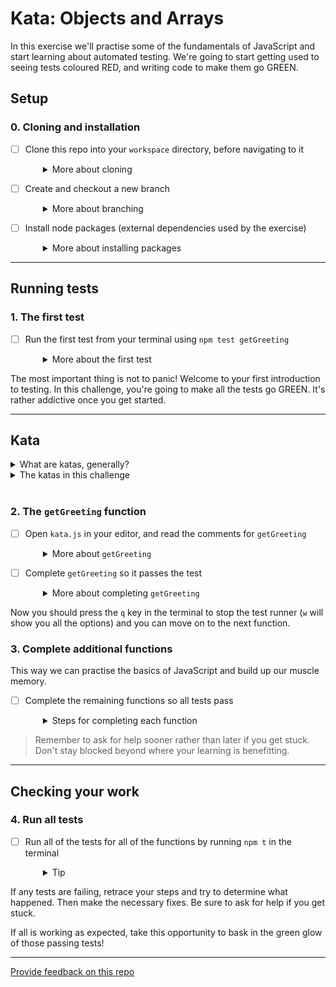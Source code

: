 # Kata: Objects and Arrays

In this exercise we'll practise some of the fundamentals of JavaScript and start learning about automated testing. We're going to start getting used to seeing tests coloured RED, and writing code to make them go GREEN.

## Setup

### 0. Cloning and installation
- [ ] Clone this repo into your `workspace` directory, before navigating to it
  <details style="padding-left: 2em">
    <summary>More about cloning</summary>
    
    - In your terminal, navigate to your `workspace` directory
    - Clone the repository from GitHub. Don't forget, you can use the `TAB` key to complete long directory names (but not GitHub URLs)
    - Navigate into the new directory

    Your terminal commands will look a lot like:
    ```
    cd workspace
    git clone https://github.com/[COHORT-YEAR]/kata-objects-and-arrays
    cd kata-objects-and-arrays
    ```
  </details>

- [ ] Create and checkout a new branch
  <details style="padding-left: 2em">
    <summary>More about branching</summary>
    
    In your terminal, run
    ```
    git checkout -b "YOURNAME_YOURPARTNERSNAME"
    ```
  </details>

- [ ] Install node packages (external dependencies used by the exercise)
  <details style="padding-left: 2em">
    <summary>More about installing packages</summary>

    In your terminal, run
    ```
    npm install
    ```
  </details>

----
## Running tests

### 1. The first test

- [ ] Run the first test from your terminal using `npm test getGreeting`
  <details style="padding-left: 2em">
    <summary>More about the first test</summary>
    
    You'll see some red output that looks like this:

    ```
    FAIL  tests/getGreeting.test.js
      ✕ getGreeting returns "Hello <name>" (4ms)

      ● getGreeting returns "Hello <name>"

        expect(received).toBe(expected)

        Expected value to be (using ===):
          "Hello Aardvark"
        Received:
          undefined

        Difference:

          Comparing two different types of values. Expected string but received undefined.

    Test Suites: 1 failed, 1 total
    Tests:       1 failed, 1 total
    Snapshots:   0 total
    Time:        0.619s, estimated 1s
    Ran all test suites matching /getGreeting/i.

    Active Filters: filename /getGreeting/
    › Press c to clear filters.

    Watch Usage
    › Press a to run all tests.
    › Press o to only run tests related to changed files.
    › Press p to filter by a filename regex pattern.
    › Press t to filter by a test name regex pattern.
    › Press q to quit watch mode.
    › Press Enter to trigger a test run.
    ```
</details>

The most important thing is not to panic! Welcome to your first introduction to testing. In this challenge, you're going to make all the tests go GREEN. It's rather addictive once you get started.

---
## Kata

<details>
  <summary>What are katas, generally?</summary>

  **Kata** is a concept from martial arts meaning a sequence of moves composed into a **form**. Martial artists practise katas to build a "muscle-memory" for the basic moves. By practicing katas the artist hopes to make the basics of their art instinctual. When danger strikes the basics will be so familiar that they can respond without thinking.

  ![Animated image of a martial arts practitioner performing a short sequence of movements](https://49.media.tumblr.com/10c948900ec4276131e45047bb3846a4/tumblr_n3005tWnBf1s6my4qo1_500.gif)
</details>

<details>
  <summary>The katas in this challenge</summary>
  
  - The file we'll be working in is `kata.js`
  - This file is full of incomplete functions with comments describing what they should do
  - Every time we run the tests (using `npm test nameOfTheFunctionYoureWorkingOn`), we're checking to see if we've completed the function correctly
  - When we finish it successfully, it will show up GREEN and we can move on to the next function

  Let's try it
</details>

<br />

### 2. The `getGreeting` function

- [ ] Open `kata.js` in your editor, and read the comments for `getGreeting`
  <details style="padding-left: 2em">
    <summary>More about <code>getGreeting</code></summary>

    The first function looks like this:

    ```js
    // getGreeting should return a string containing
    // 'Hello ' and the contents of `name`
    function getGreeting (name) {
    }
    ```

    Ok, so it wants us to return a string using the input parameter `name`.     
  </details>

- [ ] Complete `getGreeting` so it passes the test
  <details style="padding-left: 2em">
    <summary>More about completing <code>getGreeting</code></summary>
    
    Let's solve it so we can make the test go GREEN:

    ```js
    function getGreeting (name) {
      return 'Hello ' + name
    }
    ```

    You'll notice that when you save `kata.js` the terminal indicates the test is now passing.

    ```
    PASS  tests/getGreeting.test.js
      ✓ getGreeting returns "Hello <name>" (1ms)

    Test Suites: 1 passed, 1 total
    Tests:       1 passed, 1 total
    Snapshots:   0 total
    Time:        0.069s, estimated 1s
    Ran all test suites matching /getGreeting/i.

    Watch Usage: Press w to show more.
    ```

    One passed! Some coding pairs choose to treat these as high-five moments ... you can decide for yourselves.
  </details>

Now you should press the `q` key in the terminal to stop the test runner (`w` will show you all the options) and you can move on to the next function.

### 3. Complete additional functions

This way we can practise the basics of JavaScript and build up our muscle memory.
- [ ] Complete the remaining functions so all tests pass
  <details style="padding-left: 2em">
    <summary>Steps for completing each function</summary>
    
    1. read what the next function is supposed to do
    1. run the tests using `npm test nameOfTheFunctionYoureWorkingOn`
    1. think and talk about how to solve the problem
    1. write the code and save the file
    1. read any errors and keep trying
    1. rinse and repeat until all the tests pass

    In later challenges we're going to become a lot more familiar with this process. A pattern very similar to this is known as Test Driven Development (TDD).
  </details>

> Remember to ask for help sooner rather than later if you get stuck. Don't stay blocked beyond where your learning is benefitting.

---
## Checking your work

### 4. Run all tests

- [ ] Run all of the tests for all of the functions by running `npm t` in the terminal
  <details style="padding-left: 2em">
    <summary>Tip</summary>
    
    `npm t` is a shorthand version of `npm test`. It runs all tests that can be detected by the testing tools.
    
    - `npm t tests` would run all tests in the `/tests/` directory
    - `npm t someFunctionName` runs only tests in files that include "someFunctionName" in the file name
  </details>

If any tests are failing, retrace your steps and try to determine what happened. Then make the necessary fixes. Be sure to ask for help if you get stuck.

If all is working as expected, take this opportunity to bask in the green glow of those passing tests!

---
[Provide feedback on this repo](https://docs.google.com/forms/d/e/1FAIpQLSfw4FGdWkLwMLlUaNQ8FtP2CTJdGDUv6Xoxrh19zIrJSkvT4Q/viewform?usp=pp_url&entry.1958421517=kata-objects-and-arrays)
